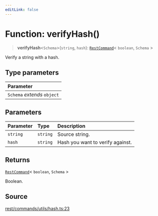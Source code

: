 ```yaml
---
editLink: false
---
```


# Function: verifyHash()

> **verifyHash**\<`Schema`\>(`string`, `hash`): [`RestCommand`](../interfaces/interface.RestCommand.md)\< `boolean`,
> `Schema` \>

Verify a string with a hash.

## Type parameters

| Parameter                   |
| :-------------------------- |
| `Schema` _extends_ `object` |

## Parameters

| Parameter | Type     | Description                      |
| :-------- | :------- | :------------------------------- |
| `string`  | `string` | Source string.                   |
| `hash`    | `string` | Hash you want to verify against. |

## Returns

[`RestCommand`](../interfaces/interface.RestCommand.md)\< `boolean`, `Schema` \>

Boolean.

## Source

[rest/commands/utils/hash.ts:23](https://github.com/directus/directus/blob/7789a6c53/sdk/src/rest/commands/utils/hash.ts#L23)
